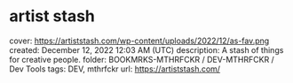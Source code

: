 # artist stash

cover: https://artiststash.com/wp-content/uploads/2022/12/as-fav.png
created: December 12, 2022 12:03 AM (UTC)
description: A stash of things for creative people.
folder: BOOKMRKS-MTHRFCKR / DEV-MTHRFCKR / Dev Tools
tags: DEV, mthrfckr
url: https://artiststash.com/